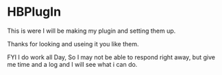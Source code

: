 # HBPlugIn
This is were I will be making my plugin and setting them up.

Thanks for looking and useing it you like them.


FYI I do work all Day, So I may not be able to respond right away, but give me time and a log and I will see what i can do.
